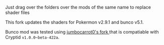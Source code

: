 Just drag over the folders over the mods of the same name to replace shader files

This fork updates the shaders for Pokermon v2.9.1 and bunco v5.1.

Bunco mod was tested using [jumbocarrot0's fork ](https://github.com/jumbocarrot0/Bunco/tree/4.2) that is compatiable with Cryptid `v1.0.0~beta-422a`.
